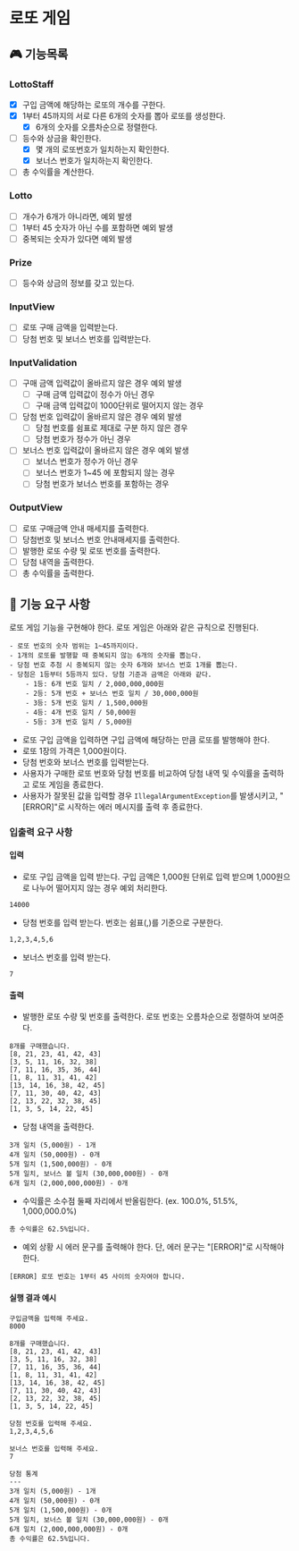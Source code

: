 # 로또 게임

## 🎮 기능목록

### LottoStaff

- [x] 구입 금액에 해당하는 로또의 개수를 구한다.
- [x] 1부터 45까지의 서로 다른 6개의 숫자를 뽑아 로또를 생성한다.
   - [x] 6개의 숫자를 오름차순으로 정렬한다.
- [ ] 등수와 상금을 확인한다.
   - [x] 몇 개의 로또번호가 일치하는지 확인한다. 
   - [x] 보너스 번호가 일치하는지 확인한다.
- [ ] 총 수익률을 계산한다.

### Lotto

- [ ] 개수가 6개가 아니라면, 예외 발생
- [ ] 1부터 45 숫자가 아닌 수를 포함하면 예외 발생
- [ ] 중복되는 숫자가 있다면 예외 발생

### Prize

- [ ] 등수와 상금의 정보를 갖고 있는다.

### InputView

- [ ] 로또 구매 금액을 입력받는다.
- [ ] 당첨 번호 및 보너스 번호를 입력받는다.

### InputValidation

- [ ] 구매 금액 입력값이 올바르지 않은 경우 예외 발생
   - [ ] 구매 금액 입력값이 정수가 아닌 경우 
   - [ ] 구매 금액 입력값이 1000단위로 떨어지지 않는 경우 
- [ ] 당첨 번호 입력값이 올바르지 않은 경우 예외 발생
   - [ ] 당첨 번호를 쉼표로 제대로 구분 하지 않은 경우 
   - [ ] 당첨 번호가 정수가 아닌 경우 
- [ ] 보너스 번호 입력값이 올바르지 않은 경우 예외 발생
   - [ ] 보너스 번호가 정수가 아닌 경우
   - [ ] 보너스 번호가 1~45 에 포함되지 않는 경우
   - [ ] 당첨 번호가 보너스 번호를 포함하는 경우

### OutputView

- [ ] 로또 구매금액 안내 매세지를 출력한다.
- [ ] 당첨번호 및 보너스 번호 안내매세지를 출력한다.
- [ ] 발행한 로또 수량 및 로또 번호를 출력한다.
- [ ] 당첨 내역을 출력한다.
- [ ] 총 수익률을 출력한다.

## 🚀 기능 요구 사항

로또 게임 기능을 구현해야 한다. 로또 게임은 아래와 같은 규칙으로 진행된다.

```
- 로또 번호의 숫자 범위는 1~45까지이다.
- 1개의 로또를 발행할 때 중복되지 않는 6개의 숫자를 뽑는다.
- 당첨 번호 추첨 시 중복되지 않는 숫자 6개와 보너스 번호 1개를 뽑는다.
- 당첨은 1등부터 5등까지 있다. 당첨 기준과 금액은 아래와 같다.
    - 1등: 6개 번호 일치 / 2,000,000,000원
    - 2등: 5개 번호 + 보너스 번호 일치 / 30,000,000원
    - 3등: 5개 번호 일치 / 1,500,000원
    - 4등: 4개 번호 일치 / 50,000원
    - 5등: 3개 번호 일치 / 5,000원
```

- 로또 구입 금액을 입력하면 구입 금액에 해당하는 만큼 로또를 발행해야 한다.
- 로또 1장의 가격은 1,000원이다.
- 당첨 번호와 보너스 번호를 입력받는다.
- 사용자가 구매한 로또 번호와 당첨 번호를 비교하여 당첨 내역 및 수익률을 출력하고 로또 게임을 종료한다.
- 사용자가 잘못된 값을 입력할 경우 `IllegalArgumentException`를 발생시키고, "[ERROR]"로 시작하는 에러 메시지를 출력 후 종료한다.

### 입출력 요구 사항

#### 입력

- 로또 구입 금액을 입력 받는다. 구입 금액은 1,000원 단위로 입력 받으며 1,000원으로 나누어 떨어지지 않는 경우 예외 처리한다.

```
14000
```

- 당첨 번호를 입력 받는다. 번호는 쉼표(,)를 기준으로 구분한다.

```
1,2,3,4,5,6
```

- 보너스 번호를 입력 받는다.

```
7
```

#### 출력

- 발행한 로또 수량 및 번호를 출력한다. 로또 번호는 오름차순으로 정렬하여 보여준다.

```
8개를 구매했습니다.
[8, 21, 23, 41, 42, 43] 
[3, 5, 11, 16, 32, 38] 
[7, 11, 16, 35, 36, 44] 
[1, 8, 11, 31, 41, 42] 
[13, 14, 16, 38, 42, 45] 
[7, 11, 30, 40, 42, 43] 
[2, 13, 22, 32, 38, 45] 
[1, 3, 5, 14, 22, 45]
```

- 당첨 내역을 출력한다.

```
3개 일치 (5,000원) - 1개
4개 일치 (50,000원) - 0개
5개 일치 (1,500,000원) - 0개
5개 일치, 보너스 볼 일치 (30,000,000원) - 0개
6개 일치 (2,000,000,000원) - 0개
```

- 수익률은 소수점 둘째 자리에서 반올림한다. (ex. 100.0%, 51.5%, 1,000,000.0%)

```
총 수익률은 62.5%입니다.
```

- 예외 상황 시 에러 문구를 출력해야 한다. 단, 에러 문구는 "[ERROR]"로 시작해야 한다.

```
[ERROR] 로또 번호는 1부터 45 사이의 숫자여야 합니다.
```

#### 실행 결과 예시

```
구입금액을 입력해 주세요.
8000

8개를 구매했습니다.
[8, 21, 23, 41, 42, 43] 
[3, 5, 11, 16, 32, 38] 
[7, 11, 16, 35, 36, 44] 
[1, 8, 11, 31, 41, 42] 
[13, 14, 16, 38, 42, 45] 
[7, 11, 30, 40, 42, 43] 
[2, 13, 22, 32, 38, 45] 
[1, 3, 5, 14, 22, 45]

당첨 번호를 입력해 주세요.
1,2,3,4,5,6

보너스 번호를 입력해 주세요.
7

당첨 통계
---
3개 일치 (5,000원) - 1개
4개 일치 (50,000원) - 0개
5개 일치 (1,500,000원) - 0개
5개 일치, 보너스 볼 일치 (30,000,000원) - 0개
6개 일치 (2,000,000,000원) - 0개
총 수익률은 62.5%입니다.
```